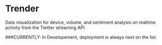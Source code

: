 # Trender
Data visualization for device, volume, and sentiment analysis on realtime activity from the Twitter streaming API. 

###CURRENTLY: In Developement, deployment is always next on the list.
